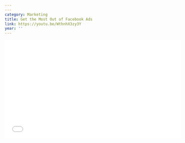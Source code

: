 ```yaml
---
---
category: Marketing
title: Get the Most Out of Facebook Ads
link: https://youtu.be/WthnhX3zy3Y
year: ''
---
```

<iframe width="560" height="315" src="{{ page.link }}" frameborder="0" allowfullscreen></iframe>

